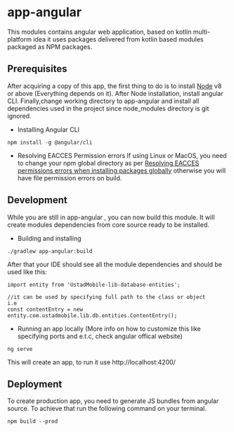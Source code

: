 # app-angular
This modules contains angular web application, based on kotlin multi-platform idea it uses packages delivered from kotlin based modules packaged as NPM packages.

## Prerequisites
After acquiring a copy of this app, the first thing to do is to install [Node](https://nodejs.org/en/download/) v8 or above (Everything depends on it). After Node installation, install angular CLI. 
Finally,change working directory to app-angular and install all dependencies used in the project since node_modules directory is git ignored. 

* Installing Angular CLI
```
npm install -g @angular/cli
```
* Resolving EACCES Permission errors
If using Linux or MacOS, you need to change your npm global directory as per [Resolving EACCES permissions errors when installing packages globally](https://docs.npmjs.com/resolving-eacces-permissions-errors-when-installing-packages-globally) 
otherwise you will have file permission errors on build.

## Development
While you are still in app-angular , you can now build this module. It will create modules dependencies from core source ready to be installed.

* Building and installing
```
./gradlew app-angular:build
```

After that your IDE should see all the module dependencies and should be used like this:
```
import entity from 'UstadMobile-lib-database-entities';

//it can be used by specifying full path to the class or object
i.e
const contentEntry = new entity.com.ustadmobile.lib.db.entities.ContentEntry();
```
* Running an app locally (More info on how to customize this like specifying ports and e.t.c, check angular offical website)
```
ng serve
```
This will create an app, to run it use http://localhost:4200/

## Deployment
To create production app, you need to generate JS bundles from angular source. To achieve that run the following command on your terminal.

```
npm build --prod
```

